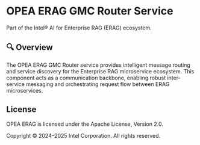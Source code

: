 # OPEA ERAG GMC Router Service

Part of the Intel® AI for Enterprise RAG (ERAG) ecosystem.

## 🔍 Overview

The OPEA ERAG GMC Router service provides intelligent message routing and service discovery for the Enterprise RAG microservice ecosystem. This component acts as a communication backbone, enabling robust inter-service messaging and orchestrating request flow between ERAG microservices.

## License

OPEA ERAG is licensed under the Apache License, Version 2.0.

Copyright © 2024–2025 Intel Corporation. All rights reserved.